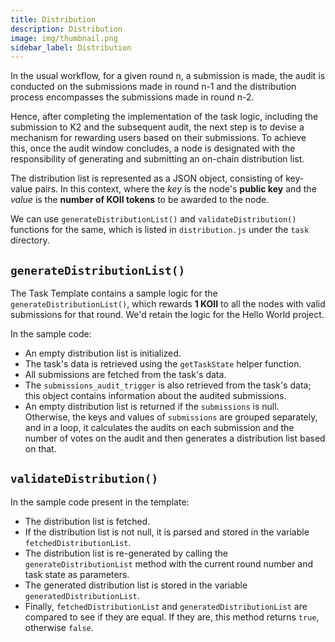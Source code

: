 ```yaml
---
title: Distribution
description: Distribution
image: img/thumbnail.png
sidebar_label: Distribution
---
```


In the usual workflow, for a given round n, a submission is made, the audit is conducted on the submissions made in round n-1 and the distribution process encompasses the submissions made in round n-2.

Hence, after completing the implementation of the task logic, including the submission to K2 and the subsequent audit, the next step is to devise a mechanism for rewarding users based on their submissions. To achieve this, once the audit window concludes, a node is designated with the responsibility of generating and submitting an on-chain distribution list.

The distribution list is represented as a JSON object, consisting of key-value pairs. In this context, where the _key_ is the node's **public key** and the _value_ is the **number of KOII tokens** to be awarded to the node.

We can use `generateDistributionList()` and `validateDistribution()` functions for the same, which is listed in `distribution.js` under the `task` directory.

## `generateDistributionList()`

The Task Template contains a sample logic for the `generateDistributionList()`, which rewards **1 KOII** to all the nodes with valid submissions for that round. We'd retain the logic for the Hello World project.

In the sample code:

- An empty distribution list is initialized.
- The task's data is retrieved using the `getTaskState` helper function.
- All submissions are fetched from the task's data.
- The `submissions_audit_trigger` is also retrieved from the task's data; this object contains information about the audited submissions.
- An empty distribution list is returned if the `submissions` is null. Otherwise, the keys and values of `submissions` are grouped separately, and in a loop, it calculates the audits on each submission and the number of votes on the audit and then generates a distribution list based on that.

## `validateDistribution()`

In the sample code present in the template:

- The distribution list is fetched.
- If the distribution list is not null, it is parsed and stored in the variable `fetchedDistributionList`.
- The distribution list is re-generated by calling the `generateDistributionList` method with the current round number and task state as parameters.
- The generated distribution list is stored in the variable `generatedDistributionList`.
- Finally, `fetchedDistributionList` and `generatedDistributionList` are compared to see if they are equal. If they are, this method returns `true`, otherwise `false`.
